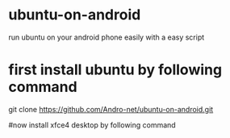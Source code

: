 # ubuntu-on-android
run ubuntu on your android phone easily with a easy script
# first install ubuntu by following command
git clone https://github.com/Andro-net/ubuntu-on-android.git

#now install xfce4 desktop by following command
